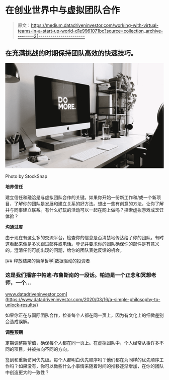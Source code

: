 # 在创业世界中与虚拟团队合作

> 原文：<https://medium.datadriveninvestor.com/working-with-virtual-teams-in-a-start-up-world-d1e9961071bc?source=collection_archive---------21----------------------->

## 在充满挑战的时期保持团队高效的快速技巧。

![](img/f684cd43bc8a09dbd2a9b60a85495dc0.png)

Photo by StockSnap

**培养信任**

建立信任和融洽是与虚拟团队合作的关键。如果你开始一份新工作和/或一个新项目，了解你的团队是发展和建立关系的好方法。想出一些有创意的方法，让你了解并与同事建立联系。有什么好玩的活动可以一起在网上做吗？探索虚拟游戏或烹饪体验？

**沟通过度**

由于现在有这么多的交流平台，检查你的信息是否清楚地传达给了你的团队。有时这看起来像是多次跟进邮件或电话。登记并要求你的团队确保你的邮件是有意义的。澄清任何可能出现的问题，给你的团队表达反馈的机会。

[](https://www.datadriveninvestor.com/2020/03/16/a-simple-philosophy-to-unlock-results/) [## 释放结果的简单哲学|数据驱动的投资者

### 这是我们播客中帕迪·布鲁斯南的一段话。帕迪是一个正念和冥想老师，一个…

www.datadriveninvestor.com](https://www.datadriveninvestor.com/2020/03/16/a-simple-philosophy-to-unlock-results/) 

如果你正在与国际团队合作，检查每个人都在同一页上，因为有文化上的细微差别会造成误解。

**调整预期**

定期调整期望值，确保每个人都在同一页上。在虚拟团队中，个人经常从事许多不同的项目，并被拉向不同的方向。

签到和重新访问优先级。每个人都明白优先顺序吗？他们都在为同样的优先顺序工作吗？如果没有，你可以做些什么小事情来随着时间的推移逐渐增加，在你的团队中创造更大的一致性？